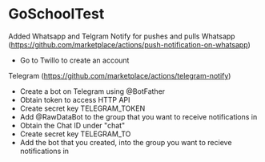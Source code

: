 # GoSchoolTest

Added Whatsapp and Telgram Notify for pushes and pulls
Whatsapp (https://github.com/marketplace/actions/push-notification-on-whatsapp)
- Go to Twillo to create an account

Telegram (https://github.com/marketplace/actions/telegram-notify)
- Create a bot on Telegram using @BotFather
- Obtain token to access HTTP API 
- Create secret key TELEGRAM_TOKEN
- Add @RawDataBot to the group that you want to receive notifications in
- Obtain the Chat ID under "chat"
- Create secret key TELEGRAM_TO
- Add the bot that you created, into the group you want to recieve notifications in
